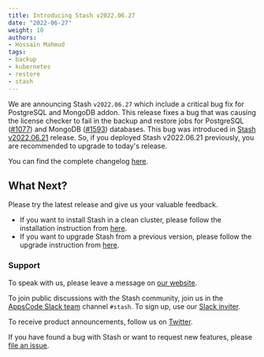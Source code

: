 ```yaml
---
title: Introducing Stash v2022.06.27
date: "2022-06-27"
weight: 10
authors:
- Hossain Mahmud
tags:
- backup
- kubernetes
- restore
- stash
---
```


We are announcing Stash `v2022.06.27` which include a critical bug fix for PostgreSQL and MongoDB addon. This release fixes a bug that was causing the license checker to fail in the backup and restore jobs for PostgreSQL ([#1077](https://github.com/stashed/postgres/pull/1077)) and MongoDB ([#1593](https://github.com/stashed/mongodb/pull/1593)) databases. This bug was introduced in [Stash v2022.06.21](https://appscode.com/blog/post/stash-v2022.06.21/) release. So, if you deployed Stash v2022.06.21 previously, you are recommended to upgrade to today's release.

You can find the complete changelog [here](https://github.com/stashed/CHANGELOG/blob/master/releases/v2022.06.27/README.md).

## What Next?

Please try the latest release and give us your valuable feedback.

- If you want to install Stash in a clean cluster, please follow the installation instruction from [here](https://stash.run/docs/v2022.06.21/setup/).
- If you want to upgrade Stash from a previous version, please follow the upgrade instruction from [here](https://stash.run/docs/v2022.06.21/setup/upgrade/).

### Support

To speak with us, please leave a message on [our website](https://appscode.com/contact/).

To join public discussions with the Stash community, join us in the [AppsCode Slack team](https://appscode.slack.com/messages/C8NCX6N23/details/) channel `#stash`. To sign up, use our [Slack inviter](https://slack.appscode.com/).

To receive product announcements, follow us on [Twitter](https://twitter.com/KubeStash).

If you have found a bug with Stash or want to request new features, please [file an issue](https://github.com/stashed/project/issues/new).
